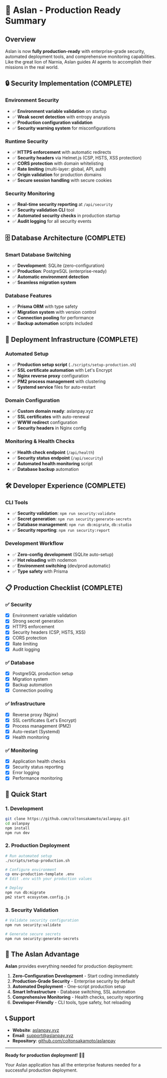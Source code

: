 # 🦁 Aslan - Production Ready Summary

## Overview

Aslan is now **fully production-ready** with enterprise-grade security, automated deployment tools, and comprehensive monitoring capabilities. Like the great lion of Narnia, Aslan guides AI agents to accomplish their missions in the real world.

## 🔒 Security Implementation (COMPLETE)

### Environment Security
- ✅ **Environment variable validation** on startup
- ✅ **Weak secret detection** with entropy analysis
- ✅ **Production configuration validation**
- ✅ **Security warning system** for misconfigurations

### Runtime Security
- ✅ **HTTPS enforcement** with automatic redirects
- ✅ **Security headers** via Helmet.js (CSP, HSTS, XSS protection)
- ✅ **CORS protection** with domain whitelisting
- ✅ **Rate limiting** (multi-layer: global, API, auth)
- ✅ **Origin validation** for production domains
- ✅ **Secure session handling** with secure cookies

### Security Monitoring
- ✅ **Real-time security reporting** at `/api/security`
- ✅ **Security validation CLI** tool
- ✅ **Automated security checks** in production startup
- ✅ **Audit logging** for all security events

## 🗄️ Database Architecture (COMPLETE)

### Smart Database Switching
- ✅ **Development**: SQLite (zero-configuration)
- ✅ **Production**: PostgreSQL (enterprise-ready)
- ✅ **Automatic environment detection**
- ✅ **Seamless migration system**

### Database Features
- ✅ **Prisma ORM** with type safety
- ✅ **Migration system** with version control
- ✅ **Connection pooling** for performance
- ✅ **Backup automation** scripts included

## 🚀 Deployment Infrastructure (COMPLETE)

### Automated Setup
- ✅ **Production setup script** (`./scripts/setup-production.sh`)
- ✅ **SSL certificate automation** with Let's Encrypt
- ✅ **Nginx reverse proxy** configuration
- ✅ **PM2 process management** with clustering
- ✅ **Systemd service** files for auto-restart

### Domain Configuration
- ✅ **Custom domain ready**: aslanpay.xyz
- ✅ **SSL certificates** with auto-renewal
- ✅ **WWW redirect** configuration
- ✅ **Security headers** in Nginx config

### Monitoring & Health Checks
- ✅ **Health check endpoint** (`/api/health`)
- ✅ **Security status endpoint** (`/api/security`)
- ✅ **Automated health monitoring** script
- ✅ **Database backup** automation

## 🛠️ Developer Experience (COMPLETE)

### CLI Tools
- ✅ **Security validation**: `npm run security:validate`
- ✅ **Secret generation**: `npm run security:generate-secrets`
- ✅ **Database management**: `npm run db:migrate`, `db:studio`
- ✅ **Security reporting**: `npm run security:report`

### Development Workflow
- ✅ **Zero-config development** (SQLite auto-setup)
- ✅ **Hot reloading** with nodemon
- ✅ **Environment switching** (dev/prod automatic)
- ✅ **Type safety** with Prisma

## 📋 Production Checklist (COMPLETE)

### ✅ Security
- [x] Environment variable validation
- [x] Strong secret generation
- [x] HTTPS enforcement
- [x] Security headers (CSP, HSTS, XSS)
- [x] CORS protection
- [x] Rate limiting
- [x] Audit logging

### ✅ Database
- [x] PostgreSQL production setup
- [x] Migration system
- [x] Backup automation
- [x] Connection pooling

### ✅ Infrastructure
- [x] Reverse proxy (Nginx)
- [x] SSL certificates (Let's Encrypt)
- [x] Process management (PM2)
- [x] Auto-restart (Systemd)
- [x] Health monitoring

### ✅ Monitoring
- [x] Application health checks
- [x] Security status reporting
- [x] Error logging
- [x] Performance monitoring

## 🔧 Quick Start

### 1. Development
```bash
git clone https://github.com/coltonsakamoto/aslanpay.git
cd aslanpay
npm install
npm run dev
```

### 2. Production Deployment
```bash
# Run automated setup
./scripts/setup-production.sh

# Configure environment
cp env-production-template .env
# Edit .env with your production values

# Deploy
npm run db:migrate
pm2 start ecosystem.config.js
```

### 3. Security Validation
```bash
# Validate security configuration
npm run security:validate

# Generate secure secrets
npm run security:generate-secrets
```

## 🦁 The Aslan Advantage

**Aslan** provides everything needed for production deployment:

1. **Zero-Configuration Development** - Start coding immediately
2. **Production-Grade Security** - Enterprise security by default
3. **Automated Deployment** - One-script production setup
4. **Smart Infrastructure** - Database switching, SSL automation
5. **Comprehensive Monitoring** - Health checks, security reporting
6. **Developer-Friendly** - CLI tools, type safety, hot reloading

## 📞 Support

- **Website**: [aslanpay.xyz](https://aslanpay.xyz)
- **Email**: support@aslanpay.xyz
- **Repository**: [github.com/coltonsakamoto/aslanpay](https://github.com/coltonsakamoto/aslanpay)

---

**Ready for production deployment!** 🦁✨

Your Aslan application has all the enterprise features needed for a successful production deployment. 